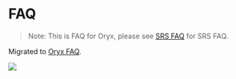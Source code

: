 # FAQ

> Note: This is FAQ for Oryx, please see [SRS FAQ](./faq) for SRS FAQ.

Migrated to [Oryx FAQ](./faq-oryx).

![](https://ossrs.net/gif/v1/sls.gif?site=ossrs.io&path=/lts/pages/faq-oryx-en)
